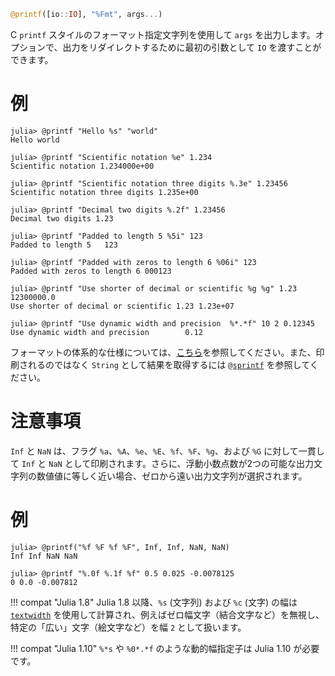 ```julia
@printf([io::IO], "%Fmt", args...)
```

C `printf` スタイルのフォーマット指定文字列を使用して `args` を出力します。オプションで、出力をリダイレクトするために最初の引数として `IO` を渡すことができます。

# 例

```jldoctest
julia> @printf "Hello %s" "world"
Hello world

julia> @printf "Scientific notation %e" 1.234
Scientific notation 1.234000e+00

julia> @printf "Scientific notation three digits %.3e" 1.23456
Scientific notation three digits 1.235e+00

julia> @printf "Decimal two digits %.2f" 1.23456
Decimal two digits 1.23

julia> @printf "Padded to length 5 %5i" 123
Padded to length 5   123

julia> @printf "Padded with zeros to length 6 %06i" 123
Padded with zeros to length 6 000123

julia> @printf "Use shorter of decimal or scientific %g %g" 1.23 12300000.0
Use shorter of decimal or scientific 1.23 1.23e+07

julia> @printf "Use dynamic width and precision  %*.*f" 10 2 0.12345
Use dynamic width and precision        0.12
```

フォーマットの体系的な仕様については、[こちら](https://en.cppreference.com/w/c/io/fprintf)を参照してください。また、印刷されるのではなく `String` として結果を取得するには [`@sprintf`](@ref) を参照してください。

# 注意事項

`Inf` と `NaN` は、フラグ `%a`、`%A`、`%e`、`%E`、`%f`、`%F`、`%g`、および `%G` に対して一貫して `Inf` と `NaN` として印刷されます。さらに、浮動小数点数が2つの可能な出力文字列の数値値に等しく近い場合、ゼロから遠い出力文字列が選択されます。

# 例

```jldoctest
julia> @printf("%f %F %f %F", Inf, Inf, NaN, NaN)
Inf Inf NaN NaN

julia> @printf "%.0f %.1f %f" 0.5 0.025 -0.0078125
0 0.0 -0.007812
```

!!! compat "Julia 1.8"
    Julia 1.8 以降、`%s` (文字列) および `%c` (文字) の幅は [`textwidth`](@ref) を使用して計算され、例えばゼロ幅文字（結合文字など）を無視し、特定の「広い」文字（絵文字など）を幅 `2` として扱います。


!!! compat "Julia 1.10"
    `%*s` や `%0*.*f` のような動的幅指定子は Julia 1.10 が必要です。

